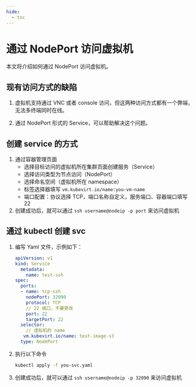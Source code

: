 ```yaml
---
hide:
  - toc
---
```


# 通过 NodePort 访问虚拟机

本文将介绍如何通过 NodePort 访问虚拟机。

## 现有访问方式的缺陷

1. 虚拟机支持通过 VNC 或者 console 访问，但这两种访问方式都有一个弊端，无法多终端同时在线。

2. 通过 NodePort 形式的 Service，可以帮助解决这个问题。

## 创建 service 的方式

1. 通过容器管理页面
   - 选择目标访问的虚拟机所在集群页面创建服务（Service）
   - 选择访问类型为节点访问（NodePort）
   - 选择命名空间（虚拟机所在 namespace）
   - 标签选择器填写 `vm.kubevirt.io/name:you-vm-name`
   - 端口配置：协议选择 TCP，端口名称自定义，服务端口、容器端口填写 22
2. 创建成功后，就可以通过 `ssh username@nodeip -p port` 来访问虚拟机

## 通过 kubectl 创建 svc

1. 编写 Yaml 文件，示例如下：

    ```yaml
    apiVersion: v1
    kind: Service
      metadata:
        name: test-ssh
    spec:
      ports:
      - name: tcp-ssh
        nodePort: 32090
        protocol: TCP
        // 22 端口，不要更改
        port: 22 
        targetPort: 22
      selector:
        // 虚拟机的 name
       vm.kubevirt.io/name: test-image-s3
      type: NodePort
    ```

2. 执行以下命令

   ```sh
   kubectl apply -f you-svc.yaml
   ```

4. 创建成功后，就可以通过 `ssh username@nodeip -p 32090` 来访问虚拟机
